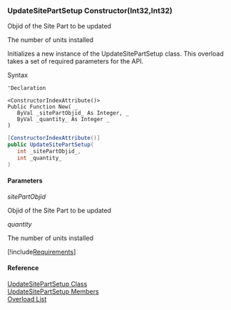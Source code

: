 ﻿### UpdateSitePartSetup Constructor(Int32,Int32)

Objid of the Site Part to be updated

The number of units installed

Initializes a new instance of the UpdateSitePartSetup class. This overload takes a set of required parameters for the API.

Syntax

```vbnet
'Declaration
 
<ConstructorIndexAttribute()>
Public Function New( _
   ByVal _sitePartObjid_ As Integer, _
   ByVal _quantity_ As Integer _
)
```

```csharp
[ConstructorIndexAttribute()]
public UpdateSitePartSetup( 
   int _sitePartObjid_,
   int _quantity_
)
```

#### Parameters

_sitePartObjid_

Objid of the Site Part to be updated

_quantity_

The number of units installed

[!include[Requirements](../partials/requirements.md)]

#### Reference

[UpdateSitePartSetup Class](FChoice.Toolkits.Clarify~FChoice.Toolkits.Clarify.Interfaces.UpdateSitePartSetup.md)  
[UpdateSitePartSetup Members](FChoice.Toolkits.Clarify~FChoice.Toolkits.Clarify.Interfaces.UpdateSitePartSetup_members.md)  
[Overload List](FChoice.Toolkits.Clarify~FChoice.Toolkits.Clarify.Interfaces.UpdateSitePartSetup~_ctor.md)